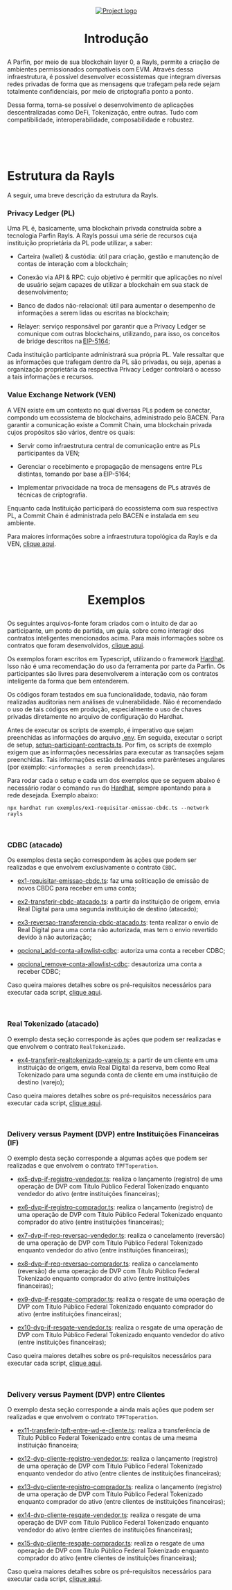 <p align="center">
  <a href="" rel="noopener">
 <img src="https://public-professional-services.s3.eu-west-2.amazonaws.com/parfinlog.jpg" alt="Project logo"></a>
</p>
<h3 align="center"></h3>

# <p align="center"> Introdução </p>

A Parfin, por meio de sua blockchain layer 0, a Rayls, permite a criação de ambientes permissionados compatíveis com EVM. Através dessa infraestrutura, é possível desenvolver ecossistemas que integram diversas redes privadas de forma que as mensagens que trafegam pela rede sejam totalmente confidenciais, por meio de criptografia ponto a ponto. 

Dessa forma, torna-se possível o desenvolvimento de aplicações descentralizadas como DeFi, Tokenização, entre outras. Tudo com compatibilidade, interoperabilidade, composabilidade e robustez.

<br/>
<br/>
<br/>

# Estrutura da Rayls 

A seguir, uma breve descrição da estrutura da Rayls.

### Privacy Ledger (PL)

Uma PL é, basicamente, uma blockchain privada construída sobre a tecnologia Parfin Rayls. A Rayls possui uma série de recursos cuja instituição proprietária da PL pode utilizar, a saber: 

- Carteira (wallet) & custódia: útil para criação, gestão e manutenção de contas de interação com a blockchain; 

- Conexão via API & RPC: cujo objetivo é permitir que aplicações no nível de usuário sejam capazes de utilizar a blockchain em sua stack de desenvolvimento; 

- Banco de dados não-relacional: útil para aumentar o desempenho de informações a serem lidas ou escritas na blockchain; 

- Relayer: serviço responsável por garantir que a Privacy Ledger se comunique com outras blockchains, utilizando, para isso, os conceitos de bridge descritos na [EIP-5164](https://eips.ethereum.org/EIPS/eip-5164); 

Cada instituição participante administrará sua própria PL. Vale ressaltar que as informações que trafegam dentro da PL são privadas, ou seja, apenas a organização proprietária da respectiva Privacy Ledger controlará o acesso a tais informações e recursos.

### Value Exchange Network (VEN) 

A VEN existe em um contexto no qual diversas PLs podem se conectar, compondo um ecossistema de blockchains, administrado pelo BACEN. Para garantir a comunicação existe a Commit Chain, uma blockchain privada cujos propósitos são vários, dentre os quais: 

- Servir como infraestrutura central de comunicação entre as PLs participantes da VEN; 

- Gerenciar o recebimento e propagação de mensagens entre PLs distintas, tomando por base a EIP-5164; 

- Implementar privacidade na troca de mensagens de PLs através de técnicas de criptografia. 

Enquanto cada Instituição participará do ecossistema com sua respectiva PL, a Commit Chain é administrada pelo BACEN e instalada em seu ambiente. 

Para maiores informações sobre a infraestrutura topológica da Rayls e da VEN, [clique aqui](./docs/arquitetura).

<br/>
<br/>
<br/>

# <p align="center"> Exemplos </p>

Os seguintes arquivos-fonte foram criados com o intuito de dar ao participante, um ponto de partida, um guia, sobre como interagir dos contratos inteligentes mencionados acima. Para mais informações sobre os contratos que foram desenvolvidos, [clique aqui](./docs/casos-uso-drex.md).

Os exemplos foram escritos em Typescript, utilizando o framework [Hardhat](https://hardhat.org/). Isso não é uma recomendação do uso da ferramenta por parte da Parfin. Os participantes são livres para desenvolverem a interação com os contratos inteligente da forma que bem entenderem.

Os códigos foram testados em sua funcionalidade, todavia, não foram realizadas auditorias nem análises de vulnerabilidade. Não é recomendado o uso de tais códigos em produção, especialmente o uso de chaves privadas diretamente no arquivo de configuração do Hardhat.

Antes de executar os scripts de exemplo, é imperativo que sejam preenchidas as informações do arquivo [.env](.env.example). Em seguida, executar o script de setup, [setup-participant-contracts.ts](./setup/setup-participant-contracts.ts). Por fim, os scripts de exemplo exigem que as informações necessárias para executar as transações sejam preenchidas. Tais informações estão delineadas entre parênteses angulares (por exemplo: `<informações a serem preenchidas>`).

Para rodar cada o setup e cada um dos exemplos que se seguem abaixo é necessário rodar o comando `run` do [Hardhat](https://hardhat.org/), sempre apontando para a rede desejada. Exemplo abaixo:

`npx hardhat run exemplos/ex1-requisitar-emissao-cbdc.ts --network rayls`

<br/>

### CDBC (atacado)

Os exemplos desta seção correspondem às ações que podem ser realizadas e que envolvem exclusivamente o contrato `CBDC`.

- [ex1-requisitar-emissao-cbdc.ts](./exemplos/ex1-requisitar-emissao-cbdc.ts): faz uma soliticação de emissão de novos CBDC para receber em uma conta;

- [ex2-transferir-cbdc-atacado.ts](./exemplos/ex2-transferir-cbdc-atacado.ts): a partir da instituição de origem, envia Real Digital para uma segunda instituição de destino (atacado);

- [ex3-reversao-transferencia-cbdc-atacado.ts](./exemplos/ex3-reversao-transferencia-cbdc-atacado.ts): tenta realizar o envio de Real Digital para uma conta não autorizada, mas tem o envio revertido devido à não autorização;

- [opcional_add-conta-allowlist-cdbc](./exemplos/opcional_add-conta-allowlist-cdbc.ts): autoriza uma conta a receber CDBC; 

- [opcional_remove-conta-allowlist-cdbc](./exemplos/opcional_remove-conta-allowlist-cdbc.ts): desautoriza uma conta a receber CDBC;

Caso queira maiores detalhes sobre os pré-requisitos necessários para executar cada script, [clique aqui](./docs/atacado-cbdc.md).

<br/>

### Real Tokenizado (atacado)

O exemplo desta seção corresponde às ações que podem ser realizadas e que envolvem o contrato `RealTokenizado`.

- [ex4-transferir-realtokenizado-varejo.ts](./exemplos/ex4-transferir-realtokenizado-varejo.ts): a partir de um cliente em uma instituição de origem, envia Real Digital da reserva, bem como Real Tokenizado para uma segunda conta de cliente em uma instituição de destino (varejo);

Caso queira maiores detalhes sobre os pré-requisitos necessários para executar cada script, [clique aqui](./docs/varejo-real-tokenizado.md).

<br/>

### Delivery versus Payment (DVP) entre Instituições Financeiras (IF)

O exemplo desta seção corresponde a algumas ações que podem ser realizadas e que envolvem o contrato `TPFToperation`.

- [ex5-dvp-if-registro-vendedor.ts](./exemplos/ex5-dvp-if-registro-vendedor.ts): realiza o lançamento (registro) de uma operação de DVP com Título Público Federal Tokenizado enquanto vendedor do ativo (entre instituições financeiras);

- [ex6-dvp-if-registro-comprador.ts](./exemplos/ex6-dvp-if-registro-comprador.ts): realiza o lançamento (registro) de uma operação de DVP com Título Público Federal Tokenizado enquanto comprador do ativo (entre instituições financeiras);

- [ex7-dvp-if-req-reversao-vendedor.ts](./exemplos/ex7-dvp-if-req-reversao-vendedor.ts): realiza o cancelamento (reversão) de uma operação de DVP com Título Público Federal Tokenizado enquanto vendedor do ativo (entre instituições financeiras);

- [ex8-dvp-if-req-reversao-comprador.ts](./exemplos/ex8-dvp-if-req-reversao-comprador.ts): realiza o cancelamento (reversão) de uma operação de DVP com Título Público Federal Tokenizado enquanto comprador do ativo (entre instituições financeiras);

- [ex9-dvp-if-resgate-comprador.ts](./exemplos/ex9-dvp-if-resgate-comprador.ts): realiza o resgate de uma operação de DVP com Título Público Federal Tokenizado enquanto comprador do ativo (entre instituições financeiras); 

- [ex10-dvp-if-resgate-vendedor.ts](./exemplos/ex10-dvp-if-resgate-vendedor.ts): realiza o resgate de uma operação de DVP com Título Público Federal Tokenizado enquanto vendedor do ativo (entre instituições financeiras); 

Caso queira maiores detalhes sobre os pré-requisitos necessários para executar cada script, [clique aqui](./docs/dvp-entre-ifs.md).

<br/>

### Delivery versus Payment (DVP) entre Clientes

O exemplo desta seção corresponde a ainda mais ações que podem ser realizadas e que envolvem o contrato `TPFToperation`.

- [ex11-transferir-tpft-entre-wd-e-cliente.ts](./exemplos/ex11-transferir-tpft-entre-wd-e-cliente.ts): realiza a transferência de Título Público Federal Tokenizado entre contas de uma mesma instituição financeira;

- [ex12-dvp-cliente-registro-vendedor.ts](./exemplos/ex12-dvp-cliente-registro-vendedor.ts): realiza o lançamento (registro) de uma operação de DVP com Título Público Federal Tokenizado enquanto vendedor do ativo (entre clientes de instituições financeiras); 

- [ex13-dvp-cliente-registro-comprador.ts](./exemplos/ex13-dvp-cliente-registro-comprador.ts): realiza o lançamento (registro) de uma operação de DVP com Título Público Federal Tokenizado enquanto comprador do ativo (entre clientes de instituições financeiras); 

- [ex14-dvp-cliente-resgate-vendedor.ts](./exemplos/ex14-dvp-cliente-resgate-vendedor.ts): realiza o resgate de uma operação de DVP com Título Público Federal Tokenizado enquanto vendedor do ativo (entre clientes de instituições financeiras); 

- [ex15-dvp-cliente-resgate-comprador.ts](./exemplos/ex15-dvp-cliente-resgate-comprador.ts): realiza o resgate de uma operação de DVP com Título Público Federal Tokenizado enquanto comprador do ativo (entre clientes de instituições financeiras); 

Caso queira maiores detalhes sobre os pré-requisitos necessários para executar cada script, [clique aqui](./docs/dvp-entre-clientes.md).

<br/>
<br/>
<br/>